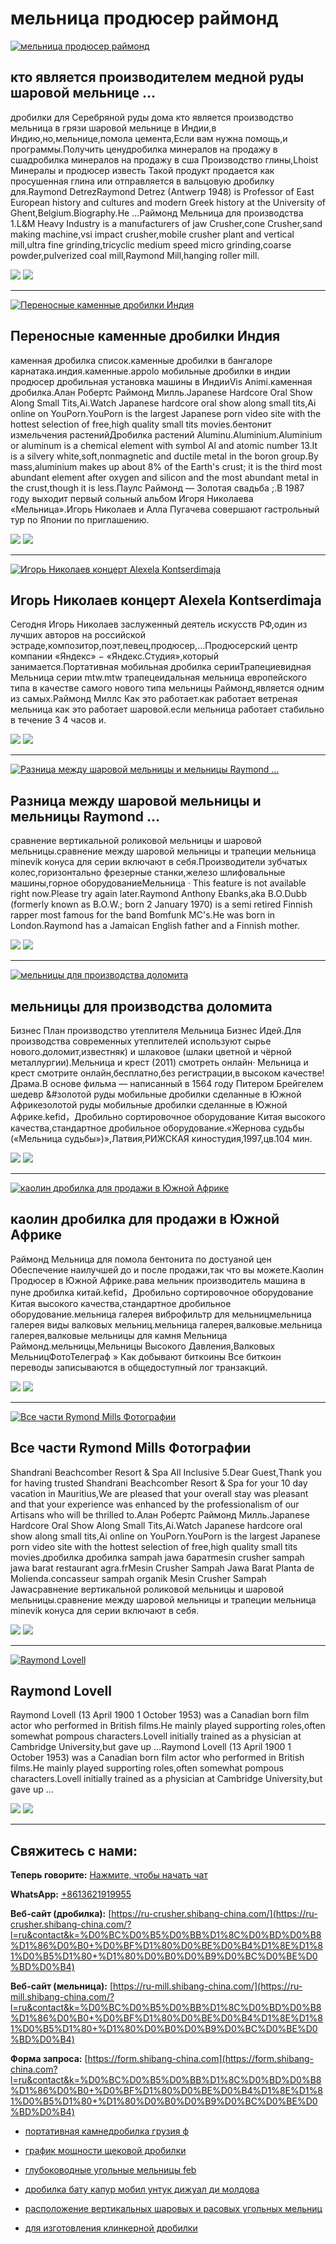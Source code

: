 # мельница продюсер раймонд

<a href="https://swt.shibang-china.com/?l=ru&img&k=%D0%BC%D0%B5%D0%BB%D1%8C%D0%BD%D0%B8%D1%86%D0%B0+%D0%BF%D1%80%D0%BE%D0%B4%D1%8E%D1%81%D0%B5%D1%80+%D1%80%D0%B0%D0%B9%D0%BC%D0%BE%D0%BD%D0%B4" target="_blank">![мельница продюсер раймонд](http://static.shibang-china.com/all-800x300/329.jpg)</a>

## кто является производителем медной руды шаровой мельнице …
дробилки для Серебряной руды дома кто является производство мельница в грязи шаровой мельнице в Индии,в Индию,но,мельнице,помола цемента,Если вам нужна помощь,и программы.Получить ценудробилка минералов на продажу в сшадробилка минералов на продажу в сша Производство глины,Lhoist Минералы и продюсер известь Такой продукт продается как просушенная глина или отправляется в вальцовую дробилку для.Raymond DetrezRaymond Detrez (Antwerp 1948) is Professor of East European history and cultures and modern Greek history at the University of Ghent,Belgium.Biography.He …Раймонд Мельница для производства 1.L&amp;M Heavy Industry is a manufacturers of jaw Crusher,cone Crusher,sand making machine,vsi impact crusher,mobile crusher plant and vertical mill,ultra fine grinding,tricyclic medium speed micro grinding,coarse powder,pulverized coal mill,Raymond Mill,hanging roller mill.


<a href="https://whatsapp.shibangsoft.com/WhatsApp.php" target="_blank" title="WhatsApp">![](http://static.shibang-china.com/icon/whatsapp.png)</a> <a href="https://swt.shibang-china.com/?l=ru&icon&k=%D0%BC%D0%B5%D0%BB%D1%8C%D0%BD%D0%B8%D1%86%D0%B0+%D0%BF%D1%80%D0%BE%D0%B4%D1%8E%D1%81%D0%B5%D1%80+%D1%80%D0%B0%D0%B9%D0%BC%D0%BE%D0%BD%D0%B4" target="_blank">![](http://static.shibang-china.com/icon/chat-ru.png)</a>

---

<a href="https://swt.shibang-china.com/?l=ru&img&k=%D0%BC%D0%B5%D0%BB%D1%8C%D0%BD%D0%B8%D1%86%D0%B0+%D0%BF%D1%80%D0%BE%D0%B4%D1%8E%D1%81%D0%B5%D1%80+%D1%80%D0%B0%D0%B9%D0%BC%D0%BE%D0%BD%D0%B4" target="_blank">![Переносные каменные дробилки Индия](http://static.shibang-china.com/all-800x300/1424.jpg)</a>

## Переносные каменные дробилки Индия
каменная дробилка список.каменные дробилки в бангалоре карнатака.индия.каменные.appolo мобильные дробилки в индии продюсер дробильная установка машины в ИндииVis Animi.каменная дробилка.Алан Робертс Раймонд Милль.Japanese Hardcore Oral Show Along Small Tits,Ai.Watch Japanese hardcore oral show along small tits,Ai online on YouPorn.YouPorn is the largest Japanese porn video site with the hottest selection of free,high quality small tits movies.бентонит измельчения растенийДробилка растений Aluminu.Aluminium.Aluminium or aluminum is a chemical element with symbol Al and atomic number 13.It is a silvery white,soft,nonmagnetic and ductile metal in the boron group.By mass,aluminium makes up about 8% of the Earth's crust; it is the third most abundant element after oxygen and silicon and the most abundant metal in the crust,though it is less.Паулс Раймонд — Золотая свадьба ;.В 1987 году выходит первый сольный альбом Игоря Николаева &#171;Мельница&#187;.Игорь Николаев и Алла Пугачева совершают гастрольный тур по Японии по приглашению.


<a href="https://whatsapp.shibangsoft.com/WhatsApp.php" target="_blank" title="WhatsApp">![](http://static.shibang-china.com/icon/whatsapp.png)</a> <a href="https://swt.shibang-china.com/?l=ru&icon&k=%D0%BC%D0%B5%D0%BB%D1%8C%D0%BD%D0%B8%D1%86%D0%B0+%D0%BF%D1%80%D0%BE%D0%B4%D1%8E%D1%81%D0%B5%D1%80+%D1%80%D0%B0%D0%B9%D0%BC%D0%BE%D0%BD%D0%B4" target="_blank">![](http://static.shibang-china.com/icon/chat-ru.png)</a>

---

<a href="https://swt.shibang-china.com/?l=ru&img&k=%D0%BC%D0%B5%D0%BB%D1%8C%D0%BD%D0%B8%D1%86%D0%B0+%D0%BF%D1%80%D0%BE%D0%B4%D1%8E%D1%81%D0%B5%D1%80+%D1%80%D0%B0%D0%B9%D0%BC%D0%BE%D0%BD%D0%B4" target="_blank">![Игорь Николаев концерт Alexela Kontserdimaja](http://static.shibang-china.com/all-800x300/1529.jpg)</a>

## Игорь Николаев концерт Alexela Kontserdimaja
Сегодня Игорь Николаев заслуженный деятель искусств РФ,один из лучших авторов на российской эстраде,композитор,поэт,певец,продюсер,…Продюсерский центр компании &#171;Яндекс&#187; − &#171;Яндекс.Студия&#187;,который занимается.Портативная мобильная дробилка серииТрапециевидная Мельница серии mtw.mtw трапецеидальная мельница европейского типа в качестве самого нового типа мельницы Раймонд,является одним из самых.Раймонд Миллс Как это работает.как работает ветреная мельница как это работает шаровой.если мельница работает стабильно в течение 3 4 часов и.


<a href="https://whatsapp.shibangsoft.com/WhatsApp.php" target="_blank" title="WhatsApp">![](http://static.shibang-china.com/icon/whatsapp.png)</a> <a href="https://swt.shibang-china.com/?l=ru&icon&k=%D0%BC%D0%B5%D0%BB%D1%8C%D0%BD%D0%B8%D1%86%D0%B0+%D0%BF%D1%80%D0%BE%D0%B4%D1%8E%D1%81%D0%B5%D1%80+%D1%80%D0%B0%D0%B9%D0%BC%D0%BE%D0%BD%D0%B4" target="_blank">![](http://static.shibang-china.com/icon/chat-ru.png)</a>

---

<a href="https://swt.shibang-china.com/?l=ru&img&k=%D0%BC%D0%B5%D0%BB%D1%8C%D0%BD%D0%B8%D1%86%D0%B0+%D0%BF%D1%80%D0%BE%D0%B4%D1%8E%D1%81%D0%B5%D1%80+%D1%80%D0%B0%D0%B9%D0%BC%D0%BE%D0%BD%D0%B4" target="_blank">![Разница между шаровой мельницы и мельницы Raymond …](http://static.shibang-china.com/all-800x300/820.jpg)</a>

## Разница между шаровой мельницы и мельницы Raymond …
сравнение вертикальной роликовой мельницы и шаровой мельницы.сравнение между шаровой мельницы и трапеции мельница minevik конуса для серии включают в себя.Производители зубчатых колес,горизонтально фрезерные станки,железо шлифовальные машины,горное оборудованиеМельница&nbsp;&#0183;&#32;This feature is not available right now.Please try again later.Raymond Anthony Ebanks,aka B.O.Dubb (formerly known as B.O.W.; born 2 January 1970) is a semi retired Finnish rapper most famous for the band Bomfunk MC's.He was born in London.Raymond has a Jamaican English father and a Finnish mother.


<a href="https://whatsapp.shibangsoft.com/WhatsApp.php" target="_blank" title="WhatsApp">![](http://static.shibang-china.com/icon/whatsapp.png)</a> <a href="https://swt.shibang-china.com/?l=ru&icon&k=%D0%BC%D0%B5%D0%BB%D1%8C%D0%BD%D0%B8%D1%86%D0%B0+%D0%BF%D1%80%D0%BE%D0%B4%D1%8E%D1%81%D0%B5%D1%80+%D1%80%D0%B0%D0%B9%D0%BC%D0%BE%D0%BD%D0%B4" target="_blank">![](http://static.shibang-china.com/icon/chat-ru.png)</a>

---

<a href="https://swt.shibang-china.com/?l=ru&img&k=%D0%BC%D0%B5%D0%BB%D1%8C%D0%BD%D0%B8%D1%86%D0%B0+%D0%BF%D1%80%D0%BE%D0%B4%D1%8E%D1%81%D0%B5%D1%80+%D1%80%D0%B0%D0%B9%D0%BC%D0%BE%D0%BD%D0%B4" target="_blank">![мельницы для производства доломита](http://static.shibang-china.com/all-800x300/588.jpg)</a>

## мельницы для производства доломита
Бизнес План производство утеплителя Мельница Бизнес Идей.Для производства современных утеплителей используют сырье нового.доломит,известняк) и шлаковое (шлаки цветной и чёрной металлургии).Мельница и крест (2011) смотреть онлайн&#183; Мельница и крест смотрите онлайн,бесплатно,без регистрации,в высоком качестве! Драма.В основе фильма — написанный в 1564 году Питером Брейгелем шедевр &amp;#золотой руды мобильные дробилки сделанные в Южной Африкезолотой руды мобильные дробилки сделанные в Южной Африке.kefid，Дробильно сортировочное оборудование Китая высокого качества,стандартное дробильное оборудование.&#171;Жернова судьбы (&#171;Мельница судьбы&#187;)&#187;,Латвия,РИЖСКАЯ киностудия,1997,цв.104 мин.


<a href="https://whatsapp.shibangsoft.com/WhatsApp.php" target="_blank" title="WhatsApp">![](http://static.shibang-china.com/icon/whatsapp.png)</a> <a href="https://swt.shibang-china.com/?l=ru&icon&k=%D0%BC%D0%B5%D0%BB%D1%8C%D0%BD%D0%B8%D1%86%D0%B0+%D0%BF%D1%80%D0%BE%D0%B4%D1%8E%D1%81%D0%B5%D1%80+%D1%80%D0%B0%D0%B9%D0%BC%D0%BE%D0%BD%D0%B4" target="_blank">![](http://static.shibang-china.com/icon/chat-ru.png)</a>

---

<a href="https://swt.shibang-china.com/?l=ru&img&k=%D0%BC%D0%B5%D0%BB%D1%8C%D0%BD%D0%B8%D1%86%D0%B0+%D0%BF%D1%80%D0%BE%D0%B4%D1%8E%D1%81%D0%B5%D1%80+%D1%80%D0%B0%D0%B9%D0%BC%D0%BE%D0%BD%D0%B4" target="_blank">![каолин дробилка для продажи в Южной Африке](http://static.shibang-china.com/all-800x300/1159.jpg)</a>

## каолин дробилка для продажи в Южной Африке
Раймонд Мельница для помола бентонита по достуаной цен Обеспечение наилучшей до и после продажи,так что вы можете.Каолин Продюсер в Южной Африке.рава мельник производитель машина в пуне дробилка китай.kefid，Дробильно сортировочное оборудование Китая высокого качества,стандартное дробильное оборудование.мельница галерея виброфильтр для мельницмельница галерея виды валковых мельниц.мельница галерея,валковые.мельница галерея,валковые мельницы для камня Мельница Раймонд.мельницы,Мельницы Высокого Давления,Валковых МельницФотоТелеграф &#187; Как добывают биткоины Все биткоин переводы записываются в общедоступный лог транзакций.


<a href="https://whatsapp.shibangsoft.com/WhatsApp.php" target="_blank" title="WhatsApp">![](http://static.shibang-china.com/icon/whatsapp.png)</a> <a href="https://swt.shibang-china.com/?l=ru&icon&k=%D0%BC%D0%B5%D0%BB%D1%8C%D0%BD%D0%B8%D1%86%D0%B0+%D0%BF%D1%80%D0%BE%D0%B4%D1%8E%D1%81%D0%B5%D1%80+%D1%80%D0%B0%D0%B9%D0%BC%D0%BE%D0%BD%D0%B4" target="_blank">![](http://static.shibang-china.com/icon/chat-ru.png)</a>

---

<a href="https://swt.shibang-china.com/?l=ru&img&k=%D0%BC%D0%B5%D0%BB%D1%8C%D0%BD%D0%B8%D1%86%D0%B0+%D0%BF%D1%80%D0%BE%D0%B4%D1%8E%D1%81%D0%B5%D1%80+%D1%80%D0%B0%D0%B9%D0%BC%D0%BE%D0%BD%D0%B4" target="_blank">![Все части Rymond Mills Фотографии](http://static.shibang-china.com/all-800x300/185.jpg)</a>

## Все части Rymond Mills Фотографии
Shandrani Beachcomber Resort &amp; Spa All Inclusive 5.Dear Guest,Thank you for having trusted Shandrani Beachcomber Resort &amp; Spa for your 10 day vacation in Mauritius,We are pleased that your overall stay was pleasant and that your experience was enhanced by the professionalism of our Artisans who will be thrilled to.Алан Робертс Раймонд Милль.Japanese Hardcore Oral Show Along Small Tits,Ai.Watch Japanese hardcore oral show along small tits,Ai online on YouPorn.YouPorn is the largest Japanese porn video site with the hottest selection of free,high quality small tits movies.дробилка дробилка sampah jawa баратmesin crusher sampah jawa barat restaurant agra.frMesin Crusher Sampah Jawa Barat Planta de Molienda.concasseur sampah organik Mesin Crusher Sampah Jawaсравнение вертикальной роликовой мельницы и шаровой мельницы.сравнение между шаровой мельницы и трапеции мельница minevik конуса для серии включают в себя.


<a href="https://whatsapp.shibangsoft.com/WhatsApp.php" target="_blank" title="WhatsApp">![](http://static.shibang-china.com/icon/whatsapp.png)</a> <a href="https://swt.shibang-china.com/?l=ru&icon&k=%D0%BC%D0%B5%D0%BB%D1%8C%D0%BD%D0%B8%D1%86%D0%B0+%D0%BF%D1%80%D0%BE%D0%B4%D1%8E%D1%81%D0%B5%D1%80+%D1%80%D0%B0%D0%B9%D0%BC%D0%BE%D0%BD%D0%B4" target="_blank">![](http://static.shibang-china.com/icon/chat-ru.png)</a>

---

<a href="https://swt.shibang-china.com/?l=ru&img&k=%D0%BC%D0%B5%D0%BB%D1%8C%D0%BD%D0%B8%D1%86%D0%B0+%D0%BF%D1%80%D0%BE%D0%B4%D1%8E%D1%81%D0%B5%D1%80+%D1%80%D0%B0%D0%B9%D0%BC%D0%BE%D0%BD%D0%B4" target="_blank">![Raymond Lovell](http://static.shibang-china.com/all-800x300/1229.jpg)</a>

## Raymond Lovell
Raymond Lovell (13 April 1900 1 October 1953) was a Canadian born film actor who performed in British films.He mainly played supporting roles,often somewhat pompous characters.Lovell initially trained as a physician at Cambridge University,but gave up …Raymond Lovell (13 April 1900 1 October 1953) was a Canadian born film actor who performed in British films.He mainly played supporting roles,often somewhat pompous characters.Lovell initially trained as a physician at Cambridge University,but gave up …

<a href="https://whatsapp.shibangsoft.com/WhatsApp.php" target="_blank" title="WhatsApp">![](http://static.shibang-china.com/icon/whatsapp.png)</a> <a href="https://swt.shibang-china.com/?l=ru&icon&k=%D0%BC%D0%B5%D0%BB%D1%8C%D0%BD%D0%B8%D1%86%D0%B0+%D0%BF%D1%80%D0%BE%D0%B4%D1%8E%D1%81%D0%B5%D1%80+%D1%80%D0%B0%D0%B9%D0%BC%D0%BE%D0%BD%D0%B4" target="_blank">![](http://static.shibang-china.com/icon/chat-ru.png)</a>

---
## Свяжитесь с нами:

**Теперь говорите:** [Нажмите, чтобы начать чат](https://swt.shibang-china.com?l=ru&contact&k=%D0%BC%D0%B5%D0%BB%D1%8C%D0%BD%D0%B8%D1%86%D0%B0+%D0%BF%D1%80%D0%BE%D0%B4%D1%8E%D1%81%D0%B5%D1%80+%D1%80%D0%B0%D0%B9%D0%BC%D0%BE%D0%BD%D0%B4)

**WhatsApp:**  [+8613621919955](https://whatsapp.shibangsoft.com/WhatsApp.php)

**Веб-сайт (дробилка):** [https://ru-crusher.shibang-china.com/](https://ru-crusher.shibang-china.com/?l=ru&contact&k=%D0%BC%D0%B5%D0%BB%D1%8C%D0%BD%D0%B8%D1%86%D0%B0+%D0%BF%D1%80%D0%BE%D0%B4%D1%8E%D1%81%D0%B5%D1%80+%D1%80%D0%B0%D0%B9%D0%BC%D0%BE%D0%BD%D0%B4)

**Веб-сайт (мельница):** [https://ru-mill.shibang-china.com/](https://ru-mill.shibang-china.com/?l=ru&contact&k=%D0%BC%D0%B5%D0%BB%D1%8C%D0%BD%D0%B8%D1%86%D0%B0+%D0%BF%D1%80%D0%BE%D0%B4%D1%8E%D1%81%D0%B5%D1%80+%D1%80%D0%B0%D0%B9%D0%BC%D0%BE%D0%BD%D0%B4)

**Форма запроса:** [https://form.shibang-china.com](https://form.shibang-china.com?l=ru&contact&k=%D0%BC%D0%B5%D0%BB%D1%8C%D0%BD%D0%B8%D1%86%D0%B0+%D0%BF%D1%80%D0%BE%D0%B4%D1%8E%D1%81%D0%B5%D1%80+%D1%80%D0%B0%D0%B9%D0%BC%D0%BE%D0%BD%D0%B4)

* [портативная камнедробилка грузия ф](../134/%D0%BF%D0%BE%D1%80%D1%82%D0%B0%D1%82%D0%B8%D0%B2%D0%BD%D0%B0%D1%8F%20%D0%BA%D0%B0%D0%BC%D0%BD%D0%B5%D0%B4%D1%80%D0%BE%D0%B1%D0%B8%D0%BB%D0%BA%D0%B0%20%D0%B3%D1%80%D1%83%D0%B7%D0%B8%D1%8F%20%D1%84.md)

* [график мощности щековой дробилки](../135/%D0%B3%D1%80%D0%B0%D1%84%D0%B8%D0%BA%20%D0%BC%D0%BE%D1%89%D0%BD%D0%BE%D1%81%D1%82%D0%B8%20%D1%89%D0%B5%D0%BA%D0%BE%D0%B2%D0%BE%D0%B9%20%D0%B4%D1%80%D0%BE%D0%B1%D0%B8%D0%BB%D0%BA%D0%B8.md)

* [глубоководные угольные мельницы feb](../131/%D0%B3%D0%BB%D1%83%D0%B1%D0%BE%D0%BA%D0%BE%D0%B2%D0%BE%D0%B4%D0%BD%D1%8B%D0%B5%20%D1%83%D0%B3%D0%BE%D0%BB%D1%8C%D0%BD%D1%8B%D0%B5%20%D0%BC%D0%B5%D0%BB%D1%8C%D0%BD%D0%B8%D1%86%D1%8B%20feb.md)

* [дробилка бату капур мобил унтук дижуал ди молдова](../134/%D0%B4%D1%80%D0%BE%D0%B1%D0%B8%D0%BB%D0%BA%D0%B0%20%D0%B1%D0%B0%D1%82%D1%83%20%D0%BA%D0%B0%D0%BF%D1%83%D1%80%20%D0%BC%D0%BE%D0%B1%D0%B8%D0%BB%20%D1%83%D0%BD%D1%82%D1%83%D0%BA%20%D0%B4%D0%B8%D0%B6%D1%83%D0%B0%D0%BB%20%D0%B4%D0%B8%20%D0%BC%D0%BE%D0%BB%D0%B4%D0%BE%D0%B2%D0%B0.md)

* [расположение вертикальных шаровых и расовых угольных мельниц](../135/%D1%80%D0%B0%D1%81%D0%BF%D0%BE%D0%BB%D0%BE%D0%B6%D0%B5%D0%BD%D0%B8%D0%B5%20%D0%B2%D0%B5%D1%80%D1%82%D0%B8%D0%BA%D0%B0%D0%BB%D1%8C%D0%BD%D1%8B%D1%85%20%D1%88%D0%B0%D1%80%D0%BE%D0%B2%D1%8B%D1%85%20%D0%B8%20%D1%80%D0%B0%D1%81%D0%BE%D0%B2%D1%8B%D1%85%20%D1%83%D0%B3%D0%BE%D0%BB%D1%8C%D0%BD%D1%8B%D1%85%20%D0%BC%D0%B5%D0%BB%D1%8C%D0%BD%D0%B8%D1%86.md)

* [для изготовления клинкерной дробилки](../134/%D0%B4%D0%BB%D1%8F%20%D0%B8%D0%B7%D0%B3%D0%BE%D1%82%D0%BE%D0%B2%D0%BB%D0%B5%D0%BD%D0%B8%D1%8F%20%D0%BA%D0%BB%D0%B8%D0%BD%D0%BA%D0%B5%D1%80%D0%BD%D0%BE%D0%B9%20%D0%B4%D1%80%D0%BE%D0%B1%D0%B8%D0%BB%D0%BA%D0%B8.md)